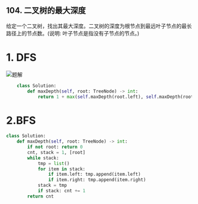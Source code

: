 ## 104. 二叉树的最大深度

给定一个二叉树，找出其最大深度。二叉树的深度为根节点到最远叶子节点的最长路径上的节点数。(说明: 叶子节点是指没有子节点的节点。)

# 1. DFS
![题解](source/104.jpg)
```python
    class Solution:
        def maxDepth(self, root: TreeNode) -> int:
            return 1 + max(self.maxDepth(root.left), self.maxDepth(root.right)) if root else 0
```
# 2.BFS
```python
class Solution:
    def maxDepth(self, root: TreeNode) -> int:
        if not root: return 0
        cnt, stack = 1, [root]
        while stack:
            tmp = list()
            for item in stack:
                if item.left: tmp.append(item.left)
                if item.right: tmp.append(item.right)
            stack = tmp
            if stack: cnt += 1
        return cnt
```